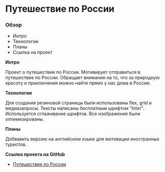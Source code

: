 # Путешествие по России

### Обзор
* Интро
* Технологии
* Планы
* Ссылка на проект

**Интро**

Проект о путешествии по России.
Мотивирует отправиться в путешествие по России.
Обращает внимание на то, что за природную красоту и приключения можно найти прямо у нас дома в России. 

**Технологии**

Для создания резиновой страницы были использованы flex, grid и медиазапросы.
Тексты написаны бесплатным шрифтом "Inter". Используется сглаживание шрифтов.
Все изображения были оптимизированы.  

**Планы**

Добвавить версию на английском языке для мотивации иностранных туристов.

**Ссылка проекта на GitHub**

* [Путешествие по России](https://pavelanoshkin.github.io/russian-travel/)